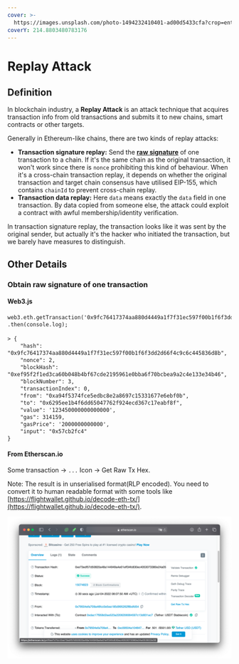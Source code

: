 ```yaml
---
cover: >-
  https://images.unsplash.com/photo-1494232410401-ad00d5433cfa?crop=entropy&cs=tinysrgb&fm=jpg&ixid=MnwxOTcwMjR8MHwxfHNlYXJjaHwxfHx0YXBlfGVufDB8fHx8MTY1NjQwNTI1MQ&ixlib=rb-1.2.1&q=80
coverY: 214.8803480783176
---
```


# Replay Attack

## Definition

In blockchain industry, a **Replay Attack** is an attack technique that acquires transaction info from old transactions and submits it to new chains, smart contracts or other targets.

Generally in Ethereum-like chains, there are two kinds of replay attacks:

* **Transaction signature replay:** Send the [**raw signature**](./#obtain-raw-signature-of-one-transaction) of one transaction to a chain. If it's the same chain as the original transaction, it won't work since there is `nonce` prohibiting this kind of behaviour. When it's a cross-chain transaction replay, it depends on whether the original transaction and target chain consensus have utilised EIP-155, which contains `chainId` to prevent cross-chain replay.
* **Transaction data replay:** Here `data` means exactly the `data` field in one transaction. By data copied from someone else, the attack could exploit a contract with awful membership/identity verification.

In transaction signature replay, the transaction looks like it was sent by the original sender, but actually it's the hacker who initiated the transaction, but we barely have measures to distinguish.

## Other Details

### Obtain raw signature of one transaction

#### Web3.js

```
web3.eth.getTransaction('0x9fc76417374aa880d4449a1f7f31ec597f00b1f6f3dd2d66f4c9c6c445836d8b§234')
.then(console.log);

> {
    "hash": "0x9fc76417374aa880d4449a1f7f31ec597f00b1f6f3dd2d66f4c9c6c445836d8b",
    "nonce": 2,
    "blockHash": "0xef95f2f1ed3ca60b048b4bf67cde2195961e0bba6f70bcbea9a2c4e133e34b46",
    "blockNumber": 3,
    "transactionIndex": 0,
    "from": "0xa94f5374fce5edbc8e2a8697c15331677e6ebf0b",
    "to": "0x6295ee1b4f6dd65047762f924ecd367c17eabf8f",
    "value": '123450000000000000',
    "gas": 314159,
    "gasPrice": '2000000000000',
    "input": "0x57cb2fc4"
}
```

#### From Etherscan.io

Some transaction -> `...` Icon -> Get Raw Tx Hex.

Note: The result is in unserialised format(RLP encoded). You need to convert it to human readable format with some tools like [https://flightwallet.github.io/decode-eth-tx/](https://flightwallet.github.io/decode-eth-tx/).

![](<../../.gitbook/assets/image (2).png>)

